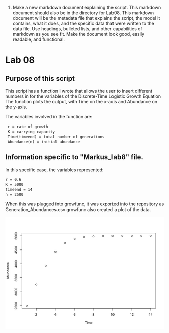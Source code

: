 ﻿1. Make a new markdown document explaining the script. This markdown document should also be in the directory for Lab08. This markdown document will be the metadata file that explains the script, the model it contains, what it does, and the specific data that were written to the data file. Use headings, bulleted lists, and other capabilities of markdown as you see fit. Make the document look good, easily readable, and functional.

# Lab 08 
## Purpose of this script
This script has a function I wrote that allows the user to insert different numbers in for the variables of the Discrete-Time Logistic Growth Equation
The function plots the output, with Time on the x-axis and Abundance on the y-axis. 

The variables involved in the function are:

     r = rate of growth  
     K = carrying capacity  
     Time(timeend) = total number of generations 
     Abundance(n) = initial abundance

## Information specific to "Markus_lab8" file.
In this specific case, the variables represented:

    r = 0.6 
    K = 5000
    timeend = 14 
    n = 2500
When this was plugged into growfunc, it was exported into the repository as Generation_Abundances.csv
growfunc also created a plot of the data.

![Graph](https://github.com/RoreyMarkus/CompBioLabsAndHomework/blob/master/Labs/Lab08/growplot.jpeg?raw=true)


